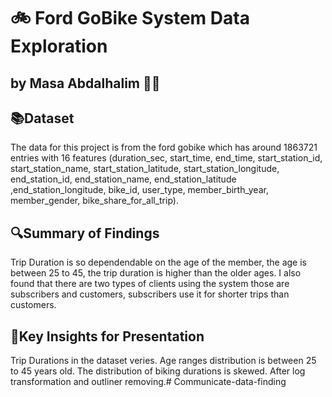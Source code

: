 # 🚲 Ford GoBike System Data Exploration
## by Masa Abdalhalim 🙆‍♀️


## 📚Dataset

The data for this project is from the ford gobike which has around 1863721 entries with 16 features (duration_sec, start_time, end_time, start_station_id, start_station_name, start_station_latitude, start_station_longitude, end_station_id, end_station_name, end_station_latitude ,end_station_longitude, bike_id, user_type, member_birth_year, member_gender, bike_share_for_all_trip).

## 🔍Summary of Findings

Trip Duration is so dependendable on the age of the member, the age is between 25 to 45, the trip duration is higher than the older ages. I also found that there are two types of clients using the system those are subscribers and customers, subscribers use it for shorter trips than customers.

## 🔑Key Insights for Presentation

Trip Durations in the dataset veries.
Age ranges distribution is between 25 to 45 years old.
The distribution of biking durations is skewed. After log transformation and outliner removing.# Communicate-data-finding

